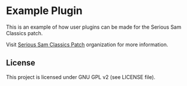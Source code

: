 # Example Plugin

This is an example of how user plugins can be made for the Serious Sam Classics patch.

Visit [Serious Sam Classics Patch](https://github.com/SamClassicPatch) organization for more information.

## License

This project is licensed under GNU GPL v2 (see LICENSE file).
